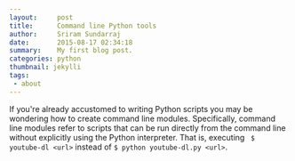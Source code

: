 ```yaml
---
layout:     post
title:      Command line Python tools
author:     Sriram Sundarraj
date:       2015-08-17 02:34:18
summary:    My first blog post.
categories: python
thumbnail: jekylli
tags:
 - about
---
```


If you're already accustomed to writing Python scripts you may be wondering how to create command line modules. 
Specifically, command line modules refer to scripts that can be run directly from the command line without explicitly using the Python interpreter.
That is, executing ` $ youtube-dl <url>` instead of `$ python youtube-dl.py <url>`.  


